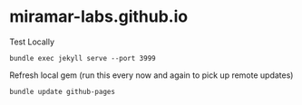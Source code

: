 # miramar-labs.github.io

Test Locally

	bundle exec jekyll serve --port 3999

Refresh local gem (run this every now and again to pick up remote updates)

	bundle update github-pages
